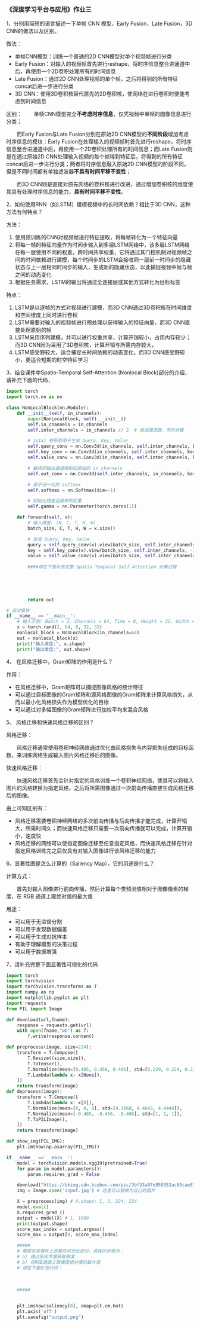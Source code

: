 ### 《深度学习平台与应用》作业三

1、分别用简短的语言描述一下单帧 CNN 模型，Early Fusion，Late Fusion，3D CNN的做法以及区别。

做法：
- 单帧CNN模型：训练一个普通的2D CNN模型对单个视频帧进行分类
- Early Fusion：对输入的视频帧首先进行reshape，将时序信息整合进通道中后，再使用一个2D卷积处理所有的时间信息
- Late Fusion：通过2D CNN处理视频的单个帧，之后将得到的所有特征concat后进一步进行分类
- 3D CNN：使用3D卷积核替代原先的2D卷积核，使网络在进行卷积时便能考虑到时间信息

区别：
&emsp;&emsp;单帧CNN模型完全**不考虑时序信息**，仅凭视频中单帧的图像信息进行分类；

&emsp;&emsp;而Early Fusion与Late Fusion分别在原始2D CNN模型的**不同阶段**增加考虑时序信息的模块：Early Fusion在处理输入的视频帧时首先进行reshape，将时序信息整合进通道中后，再使用一个2D卷积处理所有的时间信息；而Late Fusion则是在通过原始2D CNN处理输入视频的每个帧得到特征后，将得到的所有特征concat后进一步进行分类；两者将时序信息融入原始2D CNN模型的阶段不同，但是不同时间都有单独滤波器**不具有时间平移不变性**；

&emsp;&emsp;而3D CNN则是直接对原先网络的卷积核进行改进，通过增加卷积核的维度使其具有处理时序信息的能力，**具有时间平移不变性**。



2、如何使用RNN（如LSTM）建模视频中的长时间依赖？相比于3D CNN，这种方法有何特点？

方法：

1. 使用预训练的CNN对视频帧进行特征提取，将每帧转化为一个特征向量
2. 将每一帧的特征向量作为时间步输入到多层LSTM网络中，该多层LSTM网络在每一层使用不同的权重，跨时间共享权重，它将通过其门控机制对视频帧之间的时间依赖进行建模，每个时间步的LSTM会接收同一层前一时间步的隐藏状态与上一层相同时间步的输入，生成新的隐藏状态，以此捕捉视频中帧与帧之间的动态变化
3. 根据任务需求，LSTM的输出将通过全连接层或其他方式转化为目标标签

特点：

1. LSTM是以逐帧的方式对视频进行建模，而3D CNN通过3D卷积核在时间维度和空间维度上同时进行卷积
2. LSTM需要对输入的视频帧进行预处理以获得输入的特征向量，而3D CNN直接处理原始的帧
3. LSTM采用序列建模，并可以进行权重共享，计算开销较小，占用内存较少；而3D CNN因为采用了3D卷积核，计算开销与所需内存较大，
4. LSTM感受野较大，适合捕捉长时间依赖的动态变化，而3D CNN感受野较小，更适合短期的时空特征学习



3、结合课件中Spatio-Temporal Self-Attention (Nonlocal Block)部分的介绍，请补充下面的代码，

```python
import torch
import torch.nn as nn

class NonLocalBlock(nn.Module):
    def __init__(self, in_channels):
        super(NonLocalBlock, self).__init__()
        self.in_channels = in_channels
        self.inter_channels = in_channels // 2  # 缩减通道数，节约计算

        # 1x1x1 卷积层用于生成 Query, Key, Value
        self.query_conv = nn.Conv3d(in_channels, self.inter_channels, kernel_size=1)
        self.key_conv = nn.Conv3d(in_channels, self.inter_channels, kernel_size=1)
        self.value_conv = nn.Conv3d(in_channels, self.inter_channels, kernel_size=1)

        # 最终的输出通道映射回原始的 in_channels
        self.out_conv = nn.Conv3d(self.inter_channels, in_channels, kernel_size=1)

        # 用于归一化的 softmax
        self.softmax = nn.Softmax(dim=-1)

        # 初始化残差连接中的权重
        self.gamma = nn.Parameter(torch.zeros(1))

    def forward(self, x):
        # 输入维度: (N, C, T, H, W)
        batch_size, C, T, H, W = x.size()

        # 生成 Query, Key, Value
        query = self.query_conv(x).view(batch_size, self.inter_channels, -1)  # (N, C', T*H*W)
        key = self.key_conv(x).view(batch_size, self.inter_channels, -1)     # (N, C', T*H*W)
        value = self.value_conv(x).view(batch_size, self.inter_channels, -1) # (N, C', T*H*W)
        
        ####请在下面补充完整 Spatio-Temporal Self-Attention 计算过程

        
        
        

        return out

# 测试模块
if __name__ == "__main__":
    # 输入示例: Batch = 2, Channels = 64, Time = 8, Height = 32, Width = 32
    x = torch.rand(2, 64, 8, 32, 32)
    nonlocal_block = NonLocalBlock(in_channels=64)
    out = nonlocal_block(x)
    print("输入维度:", x.shape)
    print("输出维度:", out.shape)

```



4、 在风格迁移中，Gram矩阵的作用是什么？

作用：

- 在风格迁移中，Gram矩阵可以捕捉图像风格的统计特征
- 可以通过目标图像的Gram矩阵和源风格图像的Gram矩阵来计算风格损失，从而以最小化风格损失作为模型优化的目标
- 可以通过对多幅图像的Gram矩阵进行加权平均来混合风格


5、 风格迁移和快速风格迁移的区别？

风格迁移：

&emsp;&emsp;风格迁移通常使用卷积神经网络通过优化由风格损失与内容损失组成的目标函数，来训练网络生成输入图片风格迁移后的图像。

快速风格迁移：

&emsp;&emsp;快速风格迁移首先会针对指定的风格训练一个卷积神经网络，使其可以将输入图片的风格转换为指定风格，之后将所需图像通过一次前向传播直接生成风格迁移后的图像。

由上可知区别有：

- 风格迁移需要卷积神经网络的多次前向传播与后向传播才能完成，计算开销大，所需时间久；而快速风格迁移只需要一次前向传播就可以完成，计算开销小，速度快
- 风格迁移的网络可以使指定图像迁移至任意指定风格，而快速风格迁移在针对指定风格训练完之后仅具有对输入图像进行该风格迁移的能力



6、显著性图是怎么计算的（Saliency Map），它的用途是什么？

计算方式：

&emsp;&emsp;首先对输入图像进行前向传播，然后计算每个类预测值相对于图像像素的梯度，在 RGB 通道上取绝对值的最大值

用途：

- 可以用于无监督分割
- 可以用于发现数据偏差
- 可以用于生成对抗样本
- 有助于理解模型的决策过程
- 可以用于数据增强


7、请补充完整下面显著性可视化的代码

```python
import torch
import torchvision
import torchvision.transforms as T
import numpy as np
import matplotlib.pyplot as plt
import requests
from PIL import Image

def download(url,fname):
    response = requests.get(url)
    with open(fname,"wb") as f:
        f.write(response.content)

def preprocess(image, size=224):
    transform = T.Compose([
        T.Resize((size,size)),
        T.ToTensor(),
        T.Normalize(mean=[0.485, 0.456, 0.406], std=[0.229, 0.224, 0.225]),
        T.Lambda(lambda x: x[None]),
    ])
    return transform(image)
def deprocess(image):
    transform = T.Compose([
        T.Lambda(lambda x: x[0]),
        T.Normalize(mean=[0, 0, 0], std=[4.3668, 4.4643, 4.4444]),
        T.Normalize(mean=[-0.485, -0.456, -0.406], std=[1, 1, 1]),
        T.ToPILImage(),
    ])
    return transform(image)

def show_img(PIL_IMG):
    plt.imshow(np.asarray(PIL_IMG))

if __name__ =='__main__':
    model = torchvision.models.vgg19(pretrained=True)
    for param in model.parameters():
        param.requires_grad = False

    download("https://bkimg.cdn.bcebos.com/pic/3bf33a87e950352ac65cae81db13ecf2b21192131da3?x-bce-process=image/format,f_auto/quality,Q_70/resize,m_lfit,limit_1,w_536","input.jpg")
    img = Image.open('input.jpg') # 这里可以替换为自己的图片 

    X = preprocess(img) # X.shape: 1, 3, 224, 224
    model.eval()
    X.requires_grad_()
    output = model(X) # 1, 1000 
    print(output.shape)
    score_max_index = output.argmax()
    score_max = output[0, score_max_index]

    #####
    # 需要实现课件上显著性可视化部分，具体的步骤为：
    # a) 通过反向传播获取梯度
    # b) 在RGB通道上取梯度绝对值的最大值
    # 请在下面补充代码：
    
    
    
    #####


    plt.imshow(saliency[0], cmap=plt.cm.hot)
    plt.axis('off')
    plt.savefig("output.png")
```